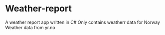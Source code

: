 # Weather-report
A weather report app written in C#
Only contains weatherr data for Norway
Weather data from yr.no
